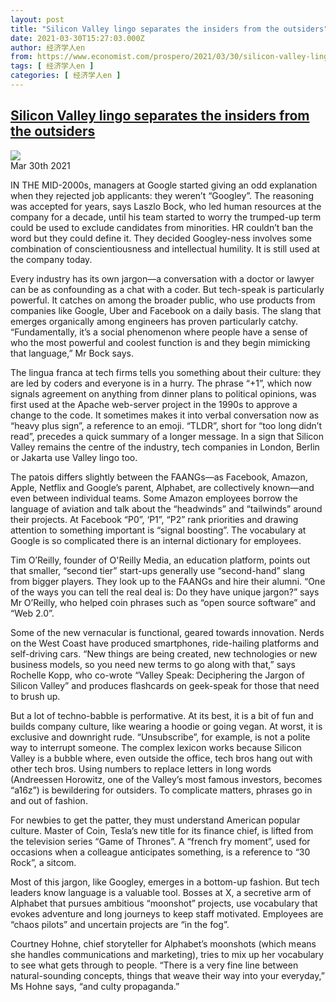 ```yaml
---
layout: post
title: "Silicon Valley lingo separates the insiders from the outsiders"
date: 2021-03-30T15:27:03.000Z
author: 经济学人en
from: https://www.economist.com/prospero/2021/03/30/silicon-valley-lingo-separates-the-insiders-from-the-outsiders
tags: [ 经济学人en ]
categories: [ 经济学人en ]
---
```

<!--1617118023000-->
[Silicon Valley lingo separates the insiders from the outsiders](https://www.economist.com/prospero/2021/03/30/silicon-valley-lingo-separates-the-insiders-from-the-outsiders)
------

<div>
<img src="https://images.weserv.nl/?url=www.economist.com/img/b/1280/720/90/sites/default/files/20210403_BKP504.jpg"/><div></div><aside ><div ><time itemscope="" itemType="http://schema.org/DateTime" dateTime="2021-03-30T16:11:56Z" >Mar 30th 2021</time><meta itemProp="author" content="The Economist"/></div><div ></div></aside><p >IN THE MID-2000s, managers at Google started giving an odd explanation when they rejected job applicants: they weren’t “Googley”. The reasoning was accepted for years, says Laszlo Bock, who led human resources at the company for a decade, until his team started to worry the trumped-up term could be used to exclude candidates from minorities. HR couldn’t ban the word but they could define it. They decided Googley-ness involves some combination of conscientiousness and intellectual humility. It is still used at the company today.</p><p >Every industry has its own jargon—a conversation with a doctor or lawyer can be as confounding as a chat with a coder. But tech-speak is particularly powerful. It catches on among the broader public, who use products from companies like Google, Uber and Facebook on a daily basis. The slang that emerges organically among engineers has proven particularly catchy. “Fundamentally, it’s a social phenomenon where people have a sense of who the most powerful and coolest function is and they begin mimicking that language,” Mr Bock says.</p><div id="" ><div><div id="econ-1"></div></div></div><p >The lingua franca at tech firms tells you something about their culture: they are led by coders and everyone is in a hurry. The phrase “+1”, which now signals agreement on anything from dinner plans to political opinions, was first used at the Apache web-server project in the 1990s to approve a change to the code. It sometimes makes it into verbal conversation now as “heavy plus sign”, a reference to an emoji. “TLDR”, short for “too long didn’t read”, precedes a quick summary of a longer message. In a sign that Silicon Valley remains the centre of the industry, tech companies in London, Berlin or Jakarta use Valley lingo too. </p><p >The patois differs slightly between the FAANGs—as Facebook, Amazon, Apple, Netflix and Google’s parent, Alphabet, are collectively known—and even between individual teams. Some Amazon employees borrow the language of aviation and talk about the “headwinds” and “tailwinds” around their projects. At Facebook “P0”, ‘P1”, “P2” rank priorities and drawing attention to something important is “signal boosting”. The vocabulary at Google is so complicated there is an internal dictionary for employees.</p><p >Tim O’Reilly, founder of O&#x27;Reilly Media, an education platform, points out that smaller, “second tier” start-ups generally use “second-hand” slang from bigger players. They look up to the FAANGs and hire their alumni. “One of the ways you can tell the real deal is: Do they have unique jargon?” says Mr O’Reilly, who helped coin phrases such as “open source software” and “Web 2.0”.</p><p >Some of the new vernacular is functional, geared towards innovation. Nerds on the West Coast have produced smartphones, ride-hailing platforms and self-driving cars. “New things are being created, new technologies or new business models, so you need new terms to go along with that,” says Rochelle Kopp, who co-wrote “Valley Speak: Deciphering the Jargon of Silicon Valley” and produces flashcards on geek-speak for those that need to brush up. </p><div id="" ><div><div id="econ-2"></div></div></div><p >But a lot of techno-babble is performative. At its best, it is a bit of fun and builds company culture, like wearing a hoodie or going vegan. At worst, it is exclusive and downright rude. “Unsubscribe”, for example, is not a polite way to interrupt someone. The complex lexicon works because Silicon Valley is a bubble where, even outside the office, tech bros hang out with other tech bros. Using numbers to replace letters in long words (Andreessen Horowitz, one of the Valley’s most famous investors, becomes “a16z”) is bewildering for outsiders. To complicate matters, phrases go in and out of fashion. </p><p >For newbies to get the patter, they must understand American popular culture. Master of Coin, Tesla’s new title for its finance chief, is lifted from the television series “Game of Thrones”. A “french fry moment”, used for occasions when a colleague anticipates something, is a reference to “30 Rock”, a sitcom. </p><p >Most of this jargon, like Googley, emerges in a bottom-up fashion. But tech leaders know language is a valuable tool. Bosses at X, a secretive arm of Alphabet that pursues ambitious “moonshot” projects, use vocabulary that evokes adventure and long journeys to keep staff motivated. Employees are “chaos pilots” and uncertain projects are “in the fog”. </p><p >Courtney Hohne, chief storyteller for Alphabet’s moonshots (which means she handles communications and marketing), tries to mix up her vocabulary to see what gets through to people. “There is a very fine line between natural-sounding concepts, things that weave their way into your everyday,” Ms Hohne says, “and culty propaganda.”</p>
</div>
